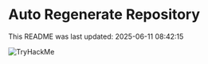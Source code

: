 # Auto Regenerate Repository

This README was last updated: 2025-06-11 08:42:15

 ![TryHackMe](https://tryhackme.com/badge/533634)